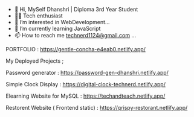 - 👋 Hi, MySelf Dhanshri | Diploma 3rd Year Student 
- 👩‍💻 Tech enthusiast 
- 👀 I’m interested in WebDevelopment...
- 🌱 I’m currently learning  JavaScript 
- 📫 How to reach me  technerd1124@gmail.com ...

PORTFOLIO : https://gentle-concha-e4eab0.netlify.app/


My Deployed Projects ; 

Password generator  : https://password-gen-dhanshri.netlify.app/

Simple Clock Display : https://digital-clock-technerd.netlify.app/

Elearning Website for MySQL : https://techandteach.netlify.app/

Restorent Website ( Frontend static) : https://qrispy-restorant.netlify.app/

